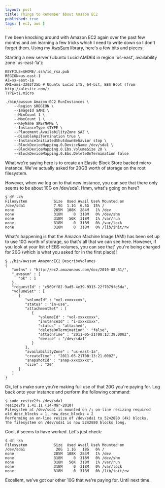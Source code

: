 ```yaml
---
layout: post
title: Things to Remember about Amazon EC2
published: true
tags: [ ec2, aws ]
---
```

I've been knocking around with Amazon EC2 again over the past few months and am learning a few tricks which I need to write down so I don't forget them. Using my [AwsSum](https://github.com/appsattic/awssum) library, here's a few bits and pieces:

Starting a new server (Ubuntu Lucid AMD64 in region 'us-east', availability zone 'us-east-1a'):

    KEYFILE=$HOME/.ssh/id_rsa.pub
    REGION=us-east-1
    AZ=us-east-1a
    AMI=ami-3202f25b # Ubuntu Lucid LTS, 64-bit, EBS Boot (from http://alestic.com/)
    TYPE=t1.micro

    ./bin/awssum Amazon:EC2 RunInstances \
        --Region $REGION \
        --ImageId $AMI \
        --MinCount 1 \
        --MaxCount 1 \
        --KeyName $KEYNAME \
        --InstanceType $TYPE \
        --Placement.AvailabilityZone $AZ \
        --DisableApiTermination true \
        --InstanceInitiatedShutdownBehavior stop \
        --BlockDeviceMapping.0.DeviceName /dev/sda1 \
        --BlockDeviceMapping.0.Ebs.VolumeSize 20 \
        --BlockDeviceMapping.0.Ebs.DeleteOnTermination false

What we're saying here is to create an Elastic Block Store backed micro instance. We've actually asked for 20GB worth of storage on the root filesystem.

However, when we log on to that new instance, you can see that there only seems to be about 10G on /dev/sda1. Hmm, what's going on here?

    $ df -kh
    Filesystem            Size  Used Avail Use% Mounted on
    /dev/sda1             7.9G  1.1G  6.5G  15% /
    none                  285M  108K  284M   1% /dev
    none                  318M     0  318M   0% /dev/shm
    none                  318M   56K  318M   1% /var/run
    none                  318M     0  318M   0% /var/lock
    none                  318M     0  318M   0% /lib/init/rw

What's happening is that the Amazon Machine Image (AMI) has been set up to use 10G worth of storage, so that's all that we can see here. However, if you look at your list of EBS volumes, you can see that' you're being charged for 20G (which is what you asked for in the first place)!

    $ ./bin/awssum Amazon:EC2 DescribeVolumes
    {
       "xmlns" : "http://ec2.amazonaws.com/doc/2010-08-31/",
       "_awssum" : {
          "ok" : 1
       },
       "requestId" : "c569ff82-9ad5-4e39-9313-22f7079fe5da",
       "volumeSet" : [
          {
             "volumeId" : "vol-xxxxxxxx",
             "status" : "in-use",
             "attachmentSet" : [
                {
                   "volumeId" : "vol-xxxxxxxx",
                   "instanceId" : "i-xxxxxxxx",
                   "status" : "attached",
                   "deleteOnTermination" : "false",
                   "attachTime" : "2011-05-21T08:13:39.000Z",
                   "device" : "/dev/sda1"
                }
             ],
             "availabilityZone" : "us-east-1a",
             "createTime" : "2011-05-21T08:13:21.000Z",
             "snapshotId" : "snap-xxxxxxxx",
             "size" : "20"
          }
       ]
    }

Ok, let's make sure you're making full use of that 20G you're paying for. Log back onto your instance and perform the following command:

    $ sudo resize2fs /dev/sda1
    resize2fs 1.41.11 (14-Mar-2010)
    Filesystem at /dev/sda1 is mounted on /; on-line resizing required
    old desc_blocks = 1, new_desc_blocks = 2
    Performing an on-line resize of /dev/sda1 to 5242880 (4k) blocks.
    The filesystem on /dev/sda1 is now 5242880 blocks long.

Cool, it seems to have worked. Let's just check:

    $ df -kh
    Filesystem            Size  Used Avail Use% Mounted on
    /dev/sda1              20G  1.1G   18G   6% /
    none                  285M  108K  284M   1% /dev
    none                  318M     0  318M   0% /dev/shm
    none                  318M   56K  318M   1% /var/run
    none                  318M     0  318M   0% /var/lock
    none                  318M     0  318M   0% /lib/init/rw

Excellent, we've got our other 10G that we're paying for. Until next time.
